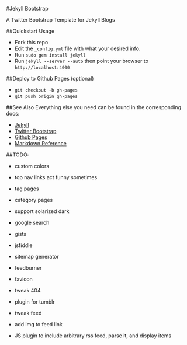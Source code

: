 #Jekyll Bootstrap

A Twitter Bootstrap Template for Jekyll Blogs

##Quickstart Usage
- Fork this repo
- Edit the `_config.yml` file with what your desired info.
- Run `sudo gem install jekyll`
- Run `jekyll --server --auto` then point your browser to `http://localhost:4000`

##Deploy to Github Pages (optional)
- `git checkout -b gh-pages`
- `git push origin gh-pages`

##See Also
Everything else you need can be found in the corresponding docs:
- [Jekyll](https://github.com/mojombo/jekyll)
- [Twitter Bootstrap](http://twitter.github.com/bootstrap/)
- [Github Pages](http://help.github.com/pages/)
- [Markdown Reference](http://daringfireball.net/projects/markdown/syntax)

##TODO:
- custom colors
- top nav links act funny sometimes
- tag pages
- category pages


- support solarized dark
- google search
- gists
- jsfiddle
- sitemap generator
- feedburner
- favicon
- tweak 404
- plugin for tumblr
- tweak feed
- add img to feed link
- JS plugin to include arbitrary rss feed, parse it, and display items
